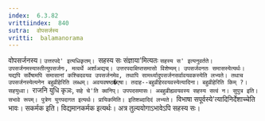 ```yaml
---
index:  6.3.82
vrittiindex:  840
sutra:  वोपसर्जस्य
vritti:  balamanorama 
---
```


वोपसर्जनस्य। `उत्तरपदे' इत्यधिकृतम्। `सहस्य सः संज्ञाया'मित्यतः `सहस्य स' इत्यनुवर्तते। उपसर्जनमस्यास्तीत्युपसर्जनः, मत्वर्थे अर्शाअद्यच्। उत्तरपदाक्षिप्तसमासो विशेष्यम्। उपसर्जवनतः समासस्येत्यर्थः। यद्यपि सर्वेषामपि समासानां कश्चिदवयव उपसर्जनमेव, तथापि सामर्थ्यादुपसर्जनसर्वावयवकस्येति लभ्यते। तथाच उपसर्जनस्येत्यनेन बहुव्रीहेरिति लब्धम्। अवयवषष्ठ�एषा। तदाह--बहुव्रीहेरवयवस्येत्यादिना। बहुव्रीहेरिति किम् ?। सहयुध्वा। `राजनि युधि कृञः, `सहे चे'ति क्वनिप्। उपपदसमासः। अबहुव्रीह्यवयवस्य सहस्य सत्वं न। सुपुत्र इति। सभावे रूपम्। पुत्रेण युगपदागत इत्यर्थः। प्रायिकमिति। इतिशब्दादिदं लभ्यते। `विभाषा सपूर्वस्ये'त्यादिनिर्देशाच्चेति भावः। सकर्मक इति। विद्यमानकर्मक इत्यर्थः। अत्र तुल्ययोगाऽभावेऽपि सहस्य सः। 


